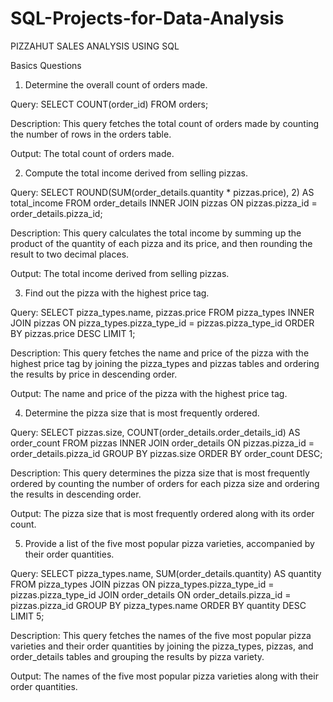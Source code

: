 # SQL-Projects-for-Data-Analysis

PIZZAHUT  SALES  ANALYSIS  USING  SQL  


Basics Questions 
1. Determine the overall count of orders made.

Query: SELECT COUNT(order_id) FROM orders;

Description: This query fetches the total count of orders made by counting the number of rows in the orders table.

Output: The total count of orders made.

2. Compute the total income derived from selling pizzas.
   
Query: SELECT ROUND(SUM(order_details.quantity * pizzas.price), 2) AS total_income FROM order_details INNER JOIN pizzas ON pizzas.pizza_id = order_details.pizza_id;

Description: This query calculates the total income by summing up the product of the quantity of each pizza and its price, and then rounding the result to two decimal places.

Output: The total income derived from selling pizzas.

3. Find out the pizza with the highest price tag.
   
Query: SELECT pizza_types.name, pizzas.price FROM pizza_types INNER JOIN pizzas ON pizza_types.pizza_type_id = pizzas.pizza_type_id ORDER BY pizzas.price DESC LIMIT 1;

Description: This query fetches the name and price of the pizza with the highest price tag by joining the pizza_types and pizzas tables and ordering the results by price in descending order.

Output: The name and price of the pizza with the highest price tag.

4. Determine the pizza size that is most frequently ordered.
   
Query: SELECT pizzas.size, COUNT(order_details.order_details_id) AS order_count FROM pizzas INNER JOIN order_details ON pizzas.pizza_id = order_details.pizza_id GROUP BY pizzas.size ORDER BY order_count DESC;

Description: This query determines the pizza size that is most frequently ordered by counting the number of orders for each pizza size and ordering the results in descending order.

Output: The pizza size that is most frequently ordered along with its order count.

5. Provide a list of the five most popular pizza varieties, accompanied by their order quantities.
   
Query: SELECT pizza_types.name, SUM(order_details.quantity) AS quantity FROM pizza_types JOIN pizzas ON pizza_types.pizza_type_id = pizzas.pizza_type_id JOIN order_details ON order_details.pizza_id = pizzas.pizza_id GROUP BY pizza_types.name ORDER BY quantity DESC LIMIT 5;

Description: This query fetches the names of the five most popular pizza varieties and their order quantities by joining the pizza_types, pizzas, and order_details tables and grouping the results by pizza variety.

Output: The names of the five most popular pizza varieties along with their order quantities.


